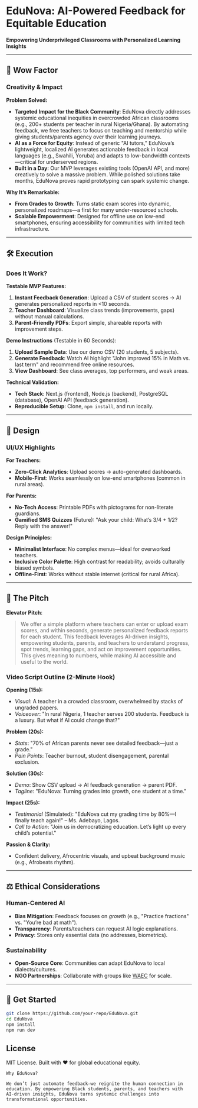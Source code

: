# EduNova: AI-Powered Feedback for Equitable Education  
**Empowering Underprivileged Classrooms with Personalized Learning Insights**  

---

## 🌟 **Wow Factor**  
### **Creativity & Impact**  
**Problem Solved:**  
- **Targeted Impact for the Black Community**: EduNova directly addresses systemic educational inequities in overcrowded African classrooms (e.g., 200+ students per teacher in rural Nigeria/Ghana). By automating feedback, we free teachers to focus on teaching and mentorship while giving students/parents agency over their learning journeys.  
- **AI as a Force for Equity**: Instead of generic "AI tutors," EduNova’s lightweight, localized AI generates actionable feedback in local languages (e.g., Swahili, Yoruba) and adapts to low-bandwidth contexts—critical for underserved regions.  
- **Built in a Day**: Our MVP leverages existing tools (OpenAI API, and more) creatively to solve a massive problem. While polished solutions take months, EduNova proves rapid prototyping can spark systemic change.  

**Why It’s Remarkable:**  
- **From Grades to Growth**: Turns static exam scores into dynamic, personalized roadmaps—a first for many under-resourced schools.  
- **Scalable Empowerment**: Designed for offline use on low-end smartphones, ensuring accessibility for communities with limited tech infrastructure.  

---

## 🛠️ **Execution**  
### **Does It Work?**  
**Testable MVP Features:**  
1. **Instant Feedback Generation**: Upload a CSV of student scores → AI generates personalized reports in <10 seconds.  
2. **Teacher Dashboard**: Visualize class trends (improvements, gaps) without manual calculations.  
3. **Parent-Friendly PDFs**: Export simple, shareable reports with improvement steps.  

**Demo Instructions** (Testable in 60 Seconds):  
1. **Upload Sample Data**: Use our demo CSV (20 students, 5 subjects).  
2. **Generate Feedback**: Watch AI highlight "John improved 15% in Math vs. last term" and recommend free online resources.  
3. **View Dashboard**: See class averages, top performers, and weak areas.  

**Technical Validation:**  
- **Tech Stack**: Next.js (frontend), Node.js (backend), PostgreSQL (database), OpenAI API (feedback generation).  
- **Reproducible Setup**: Clone, `npm install`, and run locally.  

---

## 🎨 **Design**  
### **UI/UX Highlights**  
**For Teachers:**  
- **Zero-Click Analytics**: Upload scores → auto-generated dashboards.  
- **Mobile-First**: Works seamlessly on low-end smartphones (common in rural areas).  

**For Parents:**  
- **No-Tech Access**: Printable PDFs with pictograms for non-literate guardians.  
- **Gamified SMS Quizzes** (Future): "Ask your child: What’s 3/4 + 1/2? Reply with the answer!"  

**Design Principles:**  
- **Minimalist Interface**: No complex menus—ideal for overworked teachers.  
- **Inclusive Color Palette**: High contrast for readability; avoids culturally biased symbols.  
- **Offline-First**: Works without stable internet (critical for rural Africa).  

---

## 📣 **The Pitch**  
**Elevator Pitch**:  
> We offer a simple platform where teachers can enter or upload exam scores, and within seconds, generate personalized feedback reports for each student. This feedback leverages AI-driven insights, empowering students, parents, and teachers to understand progress, spot trends, learning gaps, and act on improvement opportunities. This gives meaning to numbers, while making AI accessible and useful to the world.

### **Video Script Outline** (2-Minute Hook)  
**Opening (15s):**  
- *Visual*: A teacher in a crowded classroom, overwhelmed by stacks of ungraded papers.  
- *Voiceover*: "In rural Nigeria, 1 teacher serves 200 students. Feedback is a luxury. But what if AI could change that?"  

**Problem (20s):**  
- *Stats*: "70% of African parents never see detailed feedback—just a grade."  
- *Pain Points*: Teacher burnout, student disengagement, parental exclusion.  

**Solution (30s):**  
- *Demo*: Show CSV upload → AI feedback generation → parent PDF.  
- *Tagline*: "EduNova: Turning grades into growth, one student at a time."  

**Impact (25s):**  
- *Testimonial* (Simulated): "EduNova cut my grading time by 80%—I finally teach again!" – Ms. Adebayo, Lagos.  
- *Call to Action*: "Join us in democratizing education. Let’s light up every child’s potential."  

**Passion & Clarity:**  
- Confident delivery, Afrocentric visuals, and upbeat background music (e.g., Afrobeats rhythm).  

---

## ⚖️ **Ethical Considerations**  
### **Human-Centered AI**  
- **Bias Mitigation**: Feedback focuses on *growth* (e.g., "Practice fractions" vs. "You’re bad at math").  
- **Transparency**: Parents/teachers can request AI logic explanations.  
- **Privacy**: Stores only essential data (no addresses, biometrics).  

### **Sustainability**  
- **Open-Source Core**: Communities can adapt EduNova to local dialects/cultures.  
- **NGO Partnerships**: Collaborate with groups like [WAEC](https://www.waeconline.org.ng/) for scale.  

---

## 🚀 **Get Started**  
```bash
git clone https://github.com/your-repo/EduNova.git
cd EduNova
npm install
npm run dev
```

## License

MIT License. Built with ❤️ for global educational equity.


```
Why EduNova?

We don’t just automate feedback—we reignite the human connection in education. By empowering Black students, parents, and teachers with AI-driven insights, EduNova turns systemic challenges into transformational opportunities.
```